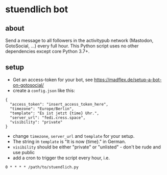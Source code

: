 # stuendlich bot

## about

Send a message to all followers in the activitypub network (Mastodon, GotoSocial, ...) every full hour.
This Python script uses no other dependencies except core Python 3.7+.


## setup

- Get an access-token for your bot, see <https://madflex.de/setup-a-bot-on-gotosocial/>
- create a `config.json` like this:
```
{
  "access_token": "insert_access_token_here",
  "timezone": "Europe/Berlin",
  "template": "Es ist jetzt {time} Uhr.",
  "server_url": "fedi.cress.space",
  "visibility": "private"
}
```
- change `timezone`, `server_url` and `template` for your setup.
- The string in `template` is "It is now {time}." in German.
- `visibility` should be either "private" or "unlisted" - don't be rude and use public
- add a cron to trigger the script every hour, i.e.
```
0 * * * * /path/to/stuendlich.py
```

